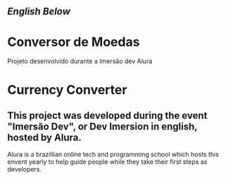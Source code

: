 ## *English Below*
# Conversor de Moedas
Projeto desenvolvido durante a Imersão dev Alura

# Currency Converter
## This project was developed during the event "Imersão Dev", or Dev Imersion in english, hosted by Alura. 
Alura is a brazillian online tech and programming school which hosts this envent yearly to help guide 
people while they take their first steps as developers.
